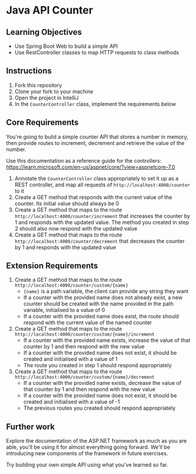 # Java API Counter

## Learning Objectives
- Use Spring Boot Web to build a simple API
- Use RestController classes to map HTTP requests to class methods

## Instructions

1. Fork this repository
2. Clone your fork to your machine
3. Open the project in IntelliJ
4. In the `CounterController` class, implement the requirements below

## Core Requirements

You're going to build a simple counter API that stores a number in memory, then provide routes to increment, decrement and retrieve the value of the number.

Use this documentation as a reference guide for the controllers: https://learn.microsoft.com/en-us/aspnet/core/?view=aspnetcore-7.0

1. Annotate the `CounterController` class appropriately to set it up as a REST controller, and map all requests of `http://localhost:4000/counter` to it
2. Create a GET method that responds with the current value of the counter. Its initial value should always be 0
3. Create a GET method that maps to the route `http://localhost:4000/counter/increment` that increases the counter by 1 and responds with the updated value. The method you created in step 2 should also now respond with the updated value
4. Create a GET method that maps to the route `http://localhost:4000/counter/decrement` that decreases the counter by 1 and responds with the updated value

## Extension Requirements

1. Create a GET method that maps to the route `http://localhost:4000/counter/custom/{name}`
    - `{name}` is a path variable, the client can provide any string they want
    - If a counter with the provided name does not already exist, a new counter should be created with the name provided in the path variable, initialised to a value of 0
    - If a counter with the provided name does exist, the route should respond with the current value of the named counter
2. Create a GET method that maps to the route `http://localhost:4000/counter/custom/{name}/increment`
   - If a counter with the provided name exists, increase the value of that counter by 1 and then respond with the new value
   - If a counter with the provided name does not exist, it should be created and initialised with a value of 1
   - The route you created in step 1 should respond appropriately
3. Create a GET method that maps to the route `http://localhost:4000/counter/custom/{name}/decrement`
    - If a counter with the provided name exists, decrease the value of that counter by 1 and then respond with the new value
    - If a counter with the provided name does not exist, it should be created and initialised with a value of -1
    - The previous routes you created should respond appropriately

## Further work

Explore the documentation of the ASP.NET framework as much as you are able, you'll be using it for almost everything going forward. We'll be introducing new components of the framework in future exercises.

Try building your own simple API using what you've learned so far.